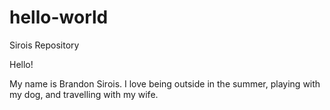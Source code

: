# hello-world
Sirois Repository

Hello!

My name is Brandon Sirois. 
I love being outside in the summer, playing with my dog, and travelling with my wife.
